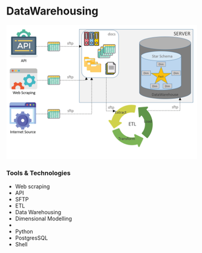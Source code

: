 # DataWarehousing

<img src="image.jpg"/>

### Tools & Technologies
  - Web scraping
  - API
  - SFTP
  - ETL
  - Data Warehousing
  - Dimensional Modelling
  - 
  - Python
  - PostgresSQL
  - Shell

